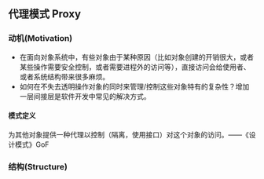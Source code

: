 ## **代理模式 Proxy**

### **动机(Motivation)**

- 在面向对象系统中，有些对象由于某种原因（比如对象创建的开销很大，或者某些操作需要安全控制，或者需要进程外的访问等），直接访问会给使用者、或者系统结构带来很多麻烦。
- 如何在不失去透明操作对象的同时来管理/控制这些对象特有的复杂性？增加一层间接层是软件开发中常见的解决方式。

 #### **模式定义**

为其他对象提供一种代理以控制（隔离，使用接口）对这个对象的访问。——《设计模式》GoF

### **结构(Structure)**

![]()


